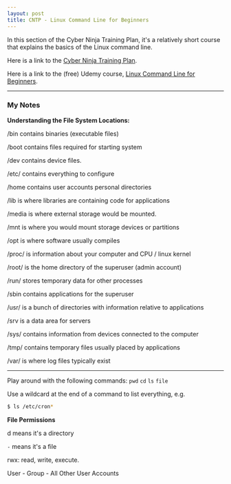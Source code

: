 ```yaml
---
layout: post
title: CNTP - Linux Command Line for Beginners
---
```

In this section of the Cyber Ninja Training Plan, it's a relatively short course that explains the basics of the Linux command line. 

Here is a link to the [Cyber Ninja Training Plan](https://1drv.ms/x/s!AvDXyd4cgfxegZRq8OELn7MEbxtkkg?e=Ocfhvq). 

Here is a link to the (free) Udemy course, [Linux Command Line for Beginners](https://www.udemy.com/course/linux-command-line-basics/).

---
### My Notes
**Understanding the File System Locations:**

/bin contains binaries (executable files)

/boot contains files required for starting system

/dev contains device files.

/etc/ contains everything to configure

/home contains user accounts personal directories

/lib is where libraries are containing code for applications

/media is where external storage would be mounted.

/mnt is where you would mount storage devices or partitions

/opt is where software usually compiles

/proc/ is information about your computer and CPU / linux kernel 

/root/ is the home directory of the superuser (admin account)

/run/ stores temporary data for other processes

/sbin contains applications for the superuser

/usr/ is a bunch of directories with information relative to applications

/srv is a data area for servers

/sys/ contains information from devices connected to the computer

/tmp/ contains temporary files usually placed by applications

/var/ is where log files typically exist

---
Play around with the following commands: `pwd` `cd` `ls` `file`

Use a wildcard at the end of a command to list everything, e.g.
```sh
$ ls /etc/cron*
```

**File Permissions**

d means it's a directory

`-` means it's a file

rwx: read, write, execute.

User - Group - All Other User Accounts